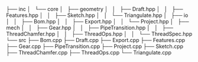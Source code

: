 ├── inc
│   └── core
│   ├── geometry
│   │   ├── Draft.hpp
│   │   ├── Features.hpp
│   │   ├── Sketch.hpp
│   │   └── Triangulate.hpp
│   ├── io
│   │   ├── Bom.hpp
│   │   ├── Export.hpp
│   │   └── Project.hpp
│   ├── mech
│   │   ├── Gear.hpp
│   │   ├── PipeTransition.hpp
│   │   ├── ThreadChamfer.hpp
│   │   ├── ThreadOps.hpp
│   │   └── ThreadSpec.hpp
└── src
├── Bom.cpp
├── Draft.cpp
├── Export.cpp
├── Features.cpp
├── Gear.cpp
├── PipeTransition.cpp
├── Project.cpp
├── Sketch.cpp
├── ThreadChamfer.cpp
├── ThreadOps.cpp
└── Triangulate.cpp
